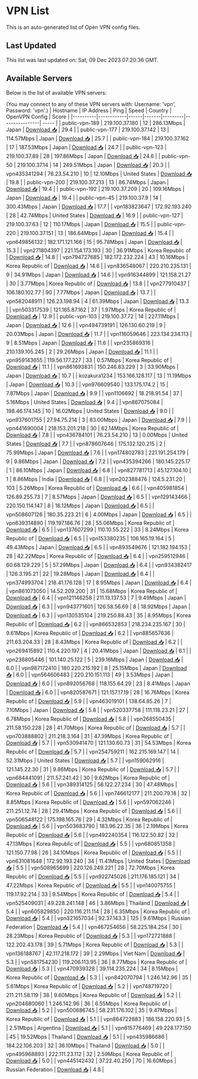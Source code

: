 # VPN List

This is an auto-generated list of Open VPN config files.

## Last Updated

This list was last updated on: Sat, 09 Dec 2023 07:20:36 GMT.

## Available Servers

Below is the list of available VPN servers:

(You may connect to any of these VPN servers with: Username: 'vpn', Password: 'vpn'.)
| Hostname | IP Address | Ping | Speed | Country | OpenVPN Config | Score |
|----------|------------|------|-------|---------|----------------| ----- |
| public-vpn-189 | 219.100.37.180 | 12 | 286.13Mbps | Japan | [Download 📥](./configs/server_0_JP.ovpn) | 29.4 |
| public-vpn-177 | 219.100.37.142 | 13 | 114.57Mbps | Japan | [Download 📥](./configs/server_1_JP.ovpn) | 25.7 |
| public-vpn-184 | 219.100.37.162 | 17 | 187.53Mbps | Japan | [Download 📥](./configs/server_2_JP.ovpn) | 24.7 |
| public-vpn-123 | 219.100.37.89 | 28 | 197.86Mbps | Japan | [Download 📥](./configs/server_3_JP.ovpn) | 24.6 |
| public-vpn-50 | 219.100.37.14 | 14 | 249.51Mbps | Japan | [Download 📥](./configs/server_4_JP.ovpn) | 20.3 |
| vpn435341294 | 76.23.54.210 | 10 | 12.10Mbps | United States | [Download 📥](./configs/server_5_US.ovpn) | 19.8 |
| public-vpn-200 | 219.100.37.213 | 13 | 86.74Mbps | Japan | [Download 📥](./configs/server_6_JP.ovpn) | 19.4 |
| public-vpn-192 | 219.100.37.209 | 20 | 109.16Mbps | Japan | [Download 📥](./configs/server_7_JP.ovpn) | 19.4 |
| public-vpn-45 | 219.100.37.9 | 14 | 300.43Mbps | Japan | [Download 📥](./configs/server_8_JP.ovpn) | 17.7 |
| vpn183823647 | 172.92.193.240 | 28 | 42.74Mbps | United States | [Download 📥](./configs/server_9_US.ovpn) | 16.9 |
| public-vpn-127 | 219.100.37.63 | 12 | 110.17Mbps | Japan | [Download 📥](./configs/server_10_JP.ovpn) | 15.5 |
| public-vpn-220 | 219.100.37.151 | 13 | 186.64Mbps | Japan | [Download 📥](./configs/server_11_JP.ovpn) | 15.4 |
| vpn649856132 | 182.171.121.166 | 15 | 95.78Mbps | Japan | [Download 📥](./configs/server_12_JP.ovpn) | 15.3 |
| vpn271804397 | 221.154.173.193 | 30 | 36.91Mbps | Korea Republic of | [Download 📥](./configs/server_13_KR.ovpn) | 14.8 |
| vpn794727685 | 182.172.232.224 | 43 | 10.16Mbps | Korea Republic of | [Download 📥](./configs/server_14_KR.ovpn) | 14.6 |
| vpn836548067 | 220.210.235.131 | 9 | 34.91Mbps | Japan | [Download 📥](./configs/server_15_JP.ovpn) | 14.6 |
| vpn916344899 | 121.158.21.27 | 30 | 3.77Mbps | Korea Republic of | [Download 📥](./configs/server_16_KR.ovpn) | 13.8 |
| vpn277910437 | 106.180.102.77 | 90 | 7.77Mbps | Japan | [Download 📥](./configs/server_17_JP.ovpn) | 13.7 |
| vpn582048911 | 126.23.198.94 | 4 | 61.39Mbps | Japan | [Download 📥](./configs/server_18_JP.ovpn) | 13.3 |
| vpn503317539 | 121.165.87.162 | 37 | 1.97Mbps | Korea Republic of | [Download 📥](./configs/server_19_KR.ovpn) | 12.9 |
| public-vpn-103 | 219.100.37.72 | 14 | 227.11Mbps | Japan | [Download 📥](./configs/server_20_JP.ovpn) | 12.6 |
| vpn494739191 | 126.130.60.219 | 9 | 20.03Mbps | Japan | [Download 📥](./configs/server_21_JP.ovpn) | 11.7 |
| vpn116059646 | 223.134.234.113 | 9 | 8.51Mbps | Japan | [Download 📥](./configs/server_22_JP.ovpn) | 11.6 |
| vpn235869316 | 210.139.105.245 | 2 | 29.26Mbps | Japan | [Download 📥](./configs/server_23_JP.ovpn) | 11.1 |
| vpn959143655 | 119.56.177.227 | 33 | 0.57Mbps | Korea Republic of | [Download 📥](./configs/server_24_KR.ovpn) | 11.1 |
| vpn861693831 | 150.246.83.229 | 3 | 33.90Mbps | Japan | [Download 📥](./configs/server_25_JP.ovpn) | 10.7 |
| kozakura1234 | 153.166.128.117 | 13 | 11.19Mbps | Japan | [Download 📥](./configs/server_26_JP.ovpn) | 10.3 |
| vpn976609540 | 133.175.174.2 | 15 | 7.87Mbps | Japan | [Download 📥](./configs/server_27_JP.ovpn) | 9.9 |
| vpn1106692 | 18.218.91.54 | 37 | 5.16Mbps | United States | [Download 📥](./configs/server_28_US.ovpn) | 9.4 |
| vpn867075084 | 198.46.174.145 | 10 | 16.02Mbps | United States | [Download 📥](./configs/server_29_US.ovpn) | 9.0 |
| vpn937601755 | 27.94.75.214 | 3 | 83.00Mbps | Japan | [Download 📥](./configs/server_30_JP.ovpn) | 7.9 |
| vpn441690004 | 218.153.201.218 | 30 | 62.14Mbps | Korea Republic of | [Download 📥](./configs/server_31_KR.ovpn) | 7.8 |
| vpn436784101 | 76.23.54.210 | 13 | 0.00Mbps | United States | [Download 📥](./configs/server_32_US.ovpn) | 7.7 |
| vpn878607646 | 175.132.120.215 | 2 | 75.99Mbps | Japan | [Download 📥](./configs/server_33_JP.ovpn) | 7.6 |
| vpn174802783 | 221.191.254.179 | 9 | 9.86Mbps | Japan | [Download 📥](./configs/server_34_JP.ovpn) | 7.2 |
| vpn435394266 | 180.145.225.17 | 1 | 86.10Mbps | Japan | [Download 📥](./configs/server_35_JP.ovpn) | 6.8 |
| vpn827781713 | 45.127.104.10 | 1 | 8.86Mbps | India | [Download 📥](./configs/server_36_IN.ovpn) | 6.8 |
| vpn202388476 | 124.5.231.20 | 103 | 5.26Mbps | Korea Republic of | [Download 📥](./configs/server_37_KR.ovpn) | 6.6 |
| vpn405981854 | 126.89.255.73 | 7 | 8.57Mbps | Japan | [Download 📥](./configs/server_38_JP.ovpn) | 6.5 |
| vpn129143466 | 220.150.114.147 | 8 | 18.12Mbps | Japan | [Download 📥](./configs/server_39_JP.ovpn) | 6.5 |
| vpn508607126 | 180.35.223.21 | 6 | 4.00Mbps | Japan | [Download 📥](./configs/server_40_JP.ovpn) | 6.5 |
| vpn639314890 | 119.197.186.76 | 28 | 55.06Mbps | Korea Republic of | [Download 📥](./configs/server_41_KR.ovpn) | 6.5 |
| vpn137607299 | 110.10.55.222 | 33 | 8.24Mbps | Korea Republic of | [Download 📥](./configs/server_42_KR.ovpn) | 6.5 |
| vpn153380235 | 106.165.19.164 | 5 | 49.43Mbps | Japan | [Download 📥](./configs/server_43_JP.ovpn) | 6.5 |
| vpn893549676 | 121.182.194.153 | 28 | 42.22Mbps | Korea Republic of | [Download 📥](./configs/server_44_KR.ovpn) | 6.4 |
| vpn259512946 | 60.68.129.229 | 5 | 57.29Mbps | Japan | [Download 📥](./configs/server_45_JP.ovpn) | 6.4 |
| vpn934382417 | 126.3.195.21 | 22 | 19.28Mbps | Japan | [Download 📥](./configs/server_46_JP.ovpn) | 6.4 |
| vpn374993704 | 218.41.176.128 | 17 | 8.95Mbps | Japan | [Download 📥](./configs/server_47_JP.ovpn) | 6.4 |
| vpn861073050 | 14.52.209.200 | 31 | 15.68Mbps | Korea Republic of | [Download 📥](./configs/server_48_KR.ovpn) | 6.4 |
| vpn121146258 | 211.13.137.53 | 7 | 9.49Mbps | Japan | [Download 📥](./configs/server_49_JP.ovpn) | 6.3 |
| vpn943771601 | 126.58.56.69 | 8 | 18.92Mbps | Japan | [Download 📥](./configs/server_50_JP.ovpn) | 6.3 |
| vpn130535104 | 219.250.88.43 | 35 | 8.95Mbps | Korea Republic of | [Download 📥](./configs/server_51_KR.ovpn) | 6.2 |
| vpn866532853 | 218.234.235.167 | 30 | 9.61Mbps | Korea Republic of | [Download 📥](./configs/server_52_KR.ovpn) | 6.2 |
| vpn885657636 | 211.63.204.33 | 28 | 8.43Mbps | Korea Republic of | [Download 📥](./configs/server_53_KR.ovpn) | 6.2 |
| vpn269415892 | 110.4.220.197 | 4 | 20.41Mbps | Japan | [Download 📥](./configs/server_54_JP.ovpn) | 6.1 |
| vpn236805446 | 101.140.25.122 | 5 | 239.16Mbps | Japan | [Download 📥](./configs/server_55_JP.ovpn) | 6.0 |
| vpn987172410 | 180.220.215.192 | 8 | 25.15Mbps | Japan | [Download 📥](./configs/server_56_JP.ovpn) | 6.0 |
| vpn564606483 | 220.210.151.113 | 49 | 3.53Mbps | Japan | [Download 📥](./configs/server_57_JP.ovpn) | 6.0 |
| vpn892056768 | 118.155.64.29 | 23 | 8.41Mbps | Japan | [Download 📥](./configs/server_58_JP.ovpn) | 6.0 |
| vpn820587671 | 121.157.17.19 | 28 | 16.76Mbps | Korea Republic of | [Download 📥](./configs/server_59_KR.ovpn) | 5.9 |
| vpn463019101 | 138.64.85.26 | 7 | 7.10Mbps | Japan | [Download 📥](./configs/server_60_JP.ovpn) | 5.8 |
| vpn520337758 | 111.118.23.21 | 27 | 6.78Mbps | Korea Republic of | [Download 📥](./configs/server_61_KR.ovpn) | 5.8 |
| vpn268550435 | 211.58.150.228 | 28 | 41.70Mbps | Korea Republic of | [Download 📥](./configs/server_62_KR.ovpn) | 5.7 |
| vpn703888802 | 211.218.3.164 | 31 | 47.39Mbps | Korea Republic of | [Download 📥](./configs/server_63_KR.ovpn) | 5.7 |
| vpn530941470 | 121.130.60.73 | 31 | 54.53Mbps | Korea Republic of | [Download 📥](./configs/server_64_KR.ovpn) | 5.7 |
| vpn254759211 | 162.215.169.147 | 14 | 52.31Mbps | United States | [Download 📥](./configs/server_65_US.ovpn) | 5.7 |
| vpn159062916 | 121.145.22.30 | 31 | 9.86Mbps | Korea Republic of | [Download 📥](./configs/server_66_KR.ovpn) | 5.7 |
| vpn684441091 | 211.57.241.42 | 30 | 9.62Mbps | Korea Republic of | [Download 📥](./configs/server_67_KR.ovpn) | 5.6 |
| vpn389314125 | 58.122.27.234 | 30 | 47.48Mbps | Korea Republic of | [Download 📥](./configs/server_68_KR.ovpn) | 5.6 |
| vpn746612177 | 211.200.79.18 | 32 | 8.85Mbps | Korea Republic of | [Download 📥](./configs/server_69_KR.ovpn) | 5.6 |
| vpn597062246 | 211.251.12.74 | 28 | 29.41Mbps | Korea Republic of | [Download 📥](./configs/server_70_KR.ovpn) | 5.6 |
| vpn506548122 | 175.198.165.76 | 29 | 4.32Mbps | Korea Republic of | [Download 📥](./configs/server_71_KR.ovpn) | 5.6 |
| vpn503683790 | 183.96.22.35 | 36 | 2.19Mbps | Korea Republic of | [Download 📥](./configs/server_72_KR.ovpn) | 5.6 |
| vpn492240354 | 116.122.50.82 | 32 | 47.13Mbps | Korea Republic of | [Download 📥](./configs/server_73_KR.ovpn) | 5.5 |
| vpn680851358 | 121.150.77.98 | 26 | 34.10Mbps | Korea Republic of | [Download 📥](./configs/server_74_KR.ovpn) | 5.5 |
| vpn631081648 | 172.92.193.240 | 34 | 11.41Mbps | United States | [Download 📥](./configs/server_75_US.ovpn) | 5.5 |
| vpn508965699 | 220.126.249.221 | 28 | 72.70Mbps | Korea Republic of | [Download 📥](./configs/server_76_KR.ovpn) | 5.5 |
| vpn922745026 | 211.176.185.121 | 34 | 47.22Mbps | Korea Republic of | [Download 📥](./configs/server_77_KR.ovpn) | 5.5 |
| vpn140075755 | 119.17.92.214 | 33 | 9.54Mbps | Korea Republic of | [Download 📥](./configs/server_78_KR.ovpn) | 5.4 |
| vpn525409031 | 49.228.241.148 | 46 | 3.86Mbps | Thailand | [Download 📥](./configs/server_79_TH.ovpn) | 5.4 |
| vpn605829850 | 220.116.211.114 | 28 | 6.35Mbps | Korea Republic of | [Download 📥](./configs/server_80_KR.ovpn) | 5.4 |
| vpn321657034 | 92.37.143.3 | 125 | 9.61Mbps | Russian Federation | [Download 📥](./configs/server_81_RU.ovpn) | 5.4 |
| vpn467254656 | 58.225.184.254 | 30 | 28.23Mbps | Korea Republic of | [Download 📥](./configs/server_82_KR.ovpn) | 5.3 |
| vpn172721888 | 122.202.43.178 | 39 | 5.71Mbps | Korea Republic of | [Download 📥](./configs/server_83_KR.ovpn) | 5.3 |
| vpn136188767 | 42.117.218.172 | 39 | 2.29Mbps | Viet Nam | [Download 📥](./configs/server_84_VN.ovpn) | 5.3 |
| vpn581754230 | 119.206.113.95 | 36 | 8.77Mbps | Korea Republic of | [Download 📥](./configs/server_85_KR.ovpn) | 5.3 |
| vpn470939328 | 39.114.235.224 | 34 | 8.15Mbps | Korea Republic of | [Download 📥](./configs/server_86_KR.ovpn) | 5.3 |
| vpn842070794 | 1.246.142.96 | 35 | 5.61Mbps | Korea Republic of | [Download 📥](./configs/server_87_KR.ovpn) | 5.2 |
| vpn748719720 | 211.211.58.119 | 38 | 9.60Mbps | Korea Republic of | [Download 📥](./configs/server_88_KR.ovpn) | 5.2 |
| vpn204680060 | 1.246.142.96 | 36 | 6.55Mbps | Korea Republic of | [Download 📥](./configs/server_89_KR.ovpn) | 5.2 |
| vpn500686745 | 58.231.176.102 | 35 | 9.47Mbps | Korea Republic of | [Download 📥](./configs/server_90_KR.ovpn) | 5.1 |
| vpn864722883 | 186.158.220.93 | 5 | 2.51Mbps | Argentina | [Download 📥](./configs/server_91_AR.ovpn) | 5.1 |
| vpn615776469 | 49.228.177.150 | 45 | 19.52Mbps | Thailand | [Download 📥](./configs/server_92_TH.ovpn) | 5.1 |
| vpn435986686 | 184.22.106.203 | 32 | 36.10Mbps | Thailand | [Download 📥](./configs/server_93_TH.ovpn) | 5.0 |
| vpn495968893 | 222.111.23.112 | 32 | 2.59Mbps | Korea Republic of | [Download 📥](./configs/server_94_KR.ovpn) | 5.0 |
| vpn445142432 | 37.22.40.250 | 70 | 16.60Mbps | Russian Federation | [Download 📥](./configs/server_95_RU.ovpn) | 4.8 |
